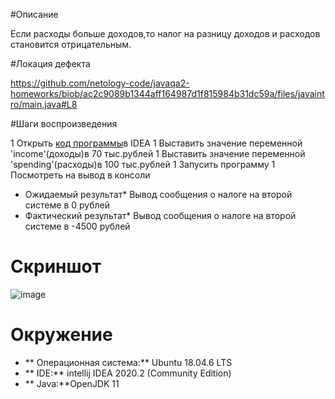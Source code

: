 #Описание

Если расходы больше доходов,то налог на разницу доходов и расходов становится отрицательным.

#Локация дефекта

https://github.com/netology-code/javaqa2-homeworks/biob/ac2c9089b1344aff164987d1f815984b31dc59a/files/javaintro/main.java#L8

#Шаги воспроизведения

1 Открыть [код программы](https://github.com/netology-code/javaqa2-homeworks/blob/main/files/javaintro/Main.java)в IDEA
1 Выставить значение переменной 'income'(доходы)в 70 тыс.рублей
1 Выставить значение переменной 'spending'(расходы)в 100 тыс.рублей
1 Запусить программу 
1 Посмотреть на вывод в консоли 

* Ожидаемый результат* Вывод сообщения о налоге на второй системе в 0 рублей
* Фактический результат* Вывод сообщения о налоге на второй системе в -4500 рублей

# Скриншот

![image](https://user-imeges.githubusercontent.com/53707586/145557840-220772cb-2e3b-4a9e-80ba-4a495df60916.png)

# Окружение 

* ** Операционная система:** Ubuntu 18.04.6 LTS
* ** IDE:** intellij IDEA 2020.2 (Community Edition)
* ** Java:**OpenJDK 11